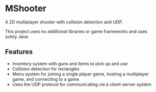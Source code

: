 # MShooter
A 2D multiplayer shooter with collision detection and UDP.

This project uses no additional libraries or game frameworks and uses solely Java.


## Features
- Inventory system with guns and items to pick up and use
- Collision detection for rectangles
- Menu system for joining a single player game, hosting a multiplayer game, and connecting to a game
- Uses the UDP protocol for communicating via a client-server system
